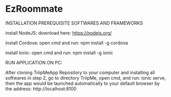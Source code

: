 # EzRoommate

INSTALLATION PREREQUISITE SOFTWARES AND FRAMEWORKS

install NodeJS: download here: https://nodejs.org/

install Cordova: open cmd and run: npm install -g cordova

install Ionic: open cmd and run: npm install -g ionic

RUN APPLICATION ON PC:

After cloning TriipMeApp Repository to your computer and installing all softwares in step 2, go to directory TriipMe, open cmd, and run: ionic serve, then the app would be launched automatically to your default browser by the address: http://localhost:8100
